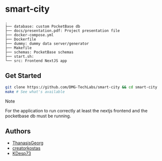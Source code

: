 # smart-city

```
.
├── database: custom PocketBase db
├── docs/presentation.pdf: Project presentation file
├── docker-compose.yml
├── Dockerfile
├── dummy: dummy data server/generator
├── Makefile
├── schemas: PocketBase schemas
├── start.sh: 
└── src: Frontend NextJS app
```

## Get Started

```bash
git clone https://github.com/DMG-TechLabs/smart-city && cd smart-city
make # See what's available
```

> [!NOTE]
> For the application to run correctly at least the nextjs frontend and the 
> pocketbase db must be running.

## Authors

- [ThanasisGeorg](https://github.com/ThanasisGeorg)
- [creatorkostas](https://github.com/creatorkostas)
- [KDesp73](https://github.com/KDesp73)
